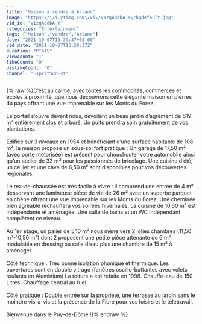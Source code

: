 ```yaml
---
title: "Maison à vendre à Arlanc"
image: "https:\/\/i.ytimg.com\/vi\/V1zqAddbA_Y\/hqdefault.jpg"
vid_id: "V1zqAddbA_Y"
categories: "Entertainment"
tags: ["Maison","vendre","Arlanc"]
date: "2021-10-07T19:39:37+03:00"
vid_date: "2021-10-07T13:20:37Z"
duration: "PT41S"
viewcount: "1"
likeCount: "0"
dislikeCount: "0"
channel: "EspritSudEst"
---
```

{% raw %}C’est au calme, avec toutes les commodités, commerces et écoles à proximité, que nous découvrons cette élégante maison en pierres du pays offrant une vue imprenable sur les Monts du Forez.<br /><br />Le portail s’ouvre devant nous, dévoilant un beau jardin d’agrément de 619 m² entièrement clos et arboré. Un puits prendra soin gratuitement de vos plantations.<br /><br />Edifiée sur 3 niveaux en 1954 et bénéficiant d’une surface habitable de 108 m², la maison propose un sous-sol fort pratique : Un garage de 17,50 m² (avec porte motorisée) est présent pour chouchouter votre automobile ainsi qu’un atelier de 33 m² pour les passionnés de bricolage. Une cuisine d’été, un cellier et une cave de 6,50 m² sont disponibles pour vos découvertes régionales.<br /><br />Le rez-de-chaussée est très facile à vivre : Il comprend une entrée de 4 m² desservant une lumineuse pièce de vie de 26 m² avec un superbe parquet en chêne offrant une vue imprenable sur les Monts du Forez. Une cheminée bien agréable réchauffera vos soirées hivernales. La cuisine de 10,60 m² est indépendante et aménagée. Une salle de bains et un WC indépendant complètent ce niveau.<br /><br />Au 1er étage, un palier de 5,10 m² nous mène vers 2 jolies chambres (11,50 m²-10,50 m²)  dont 2 proposent une petite pièce attenante de 6 m² modulable en dressing ou salle d’eau plus une chambre de 15 m² à aménager.<br /><br />Côté technique : Très bonne isolation phonique et thermique. Les ouvertures sont en double vitrage (fenêtres oscillo-battantes avec volets roulants en Aluminium) La toiture a été refaite en 1998. Chauffe-eau de 150 Litres. Chauffage central au fuel.<br /><br />Côté pratique : Double entrée sur la propriété, une terrasse au jardin sans le moindre vis-à-vis et la présence de la Fibre pour vos loisirs et le télétravail.<br /><br />Bienvenue dans le Puy-de-Dôme !{% endraw %}
